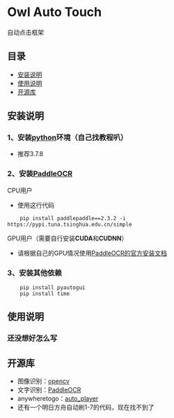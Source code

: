 
# Owl Auto Touch
自动点击框架

## 目录
- [安装说明](#01)
- [使用说明](#02)
- [开源库](#03)

<a name='01'></a>
## 安装说明

### 1、安装[python](https://www.python.org/)环境（自己找教程叭）
- 推荐3.7.8

### 2、安装[PaddleOCR](https://github.com/PaddlePaddle/PaddleOCR)
CPU用户
- 使用这行代码
```
	pip install paddlepaddle==2.3.2 -i https://pypi.tuna.tsinghua.edu.cn/simple
```
GPU用户（需要自行安装**CUDA**和**CUDNN**）
- 请根据自己的GPU情况使用[PaddleOCR的官方安装文档](https://www.paddlepaddle.org.cn/install/quick?docurl=/documentation/docs/zh/install/pip/windows-pip.html)

### 3、安装其他依赖
```
	pip install pyautogui
	pip install time
```

<a name='02'></a>
## 使用说明

### 还没想好怎么写

<a name=03></a>
## 开源库
- 图像识别：[opencv](https://github.com/opencv/opencv.git)
- 文字识别：[PaddleOCR](https://github.com/PaddlePaddle/PaddleOCR)
- anywheretogo：[auto_player](https://github.com/anywheretogo/auto_player/blob/master/auto_player.py)
- 还有一个明日方舟自动刷1-7的代码，现在找不到了
